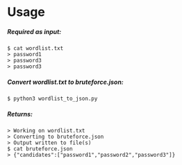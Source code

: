 # Usage

##### Required as input:
```
$ cat wordlist.txt
> password1
> password3
> password3
```
##### Convert wordlist.txt to bruteforce.json:
```
$ python3 wordlist_to_json.py
```
##### Returns:
```
> Working on wordlist.txt
> Converting to bruteforce.json
> Output written to file(s)
$ cat bruteforce.json
> {"candidates":["password1","password2","password3"]}
```
